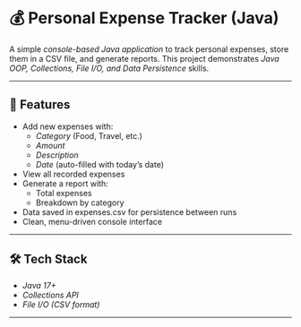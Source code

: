 # 💰 Personal Expense Tracker (Java)

A simple *console-based Java application* to track personal expenses, store them in a CSV file, and generate reports.
This project demonstrates *Java OOP, Collections, File I/O, and Data Persistence* skills.

---

## 🚀 Features
- Add new expenses with:
  - *Category* (Food, Travel, etc.)
  - *Amount*
  - *Description*
  - *Date* (auto-filled with today’s date)
- View all recorded expenses
- Generate a report with:
  - Total expenses
  - Breakdown by category
- Data saved in expenses.csv for persistence between runs
- Clean, menu-driven console interface

---

## 🛠️ Tech Stack
- *Java 17+*
- *Collections API*
- *File I/O (CSV format)*

---
